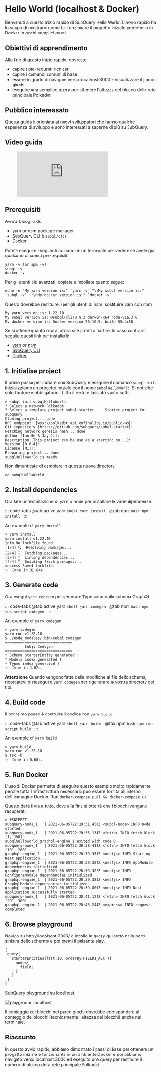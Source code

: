 # Hello World (localhost & Docker)

Benvenuti a questo inizio rapido di SubQuery Hello World. L'avvio rapido ha lo scopo di mostrarvi come far funzionare il progetto iniziale predefinito in Docker in pochi semplici passi.

## Obiettivi di apprendimento

Alla fine di questo inizio rapido, dovreste:

- capire i pre-requisiti richiesti
- capire i comandi comuni di base
- essere in grado di navigare verso localhost:3000 e visualizzare il parco giochi
- eseguire una semplice query per ottenere l'altezza del blocco della rete principale Polkadot

## Pubblico interessato

Questa guida è orientata ai nuovi sviluppatori che hanno qualche esperienza di sviluppo e sono interessati a saperne di più su SubQuery.

## Video guida

<figure class="video_container">
  <iframe src="https://www.youtube.com/embed/j034cyUYb7k" frameborder="0" allowfullscreen="true"></iframe>
</figure>

## Prerequisiti

Avrete bisogno di:

- yarn or npm package manager
- SubQuery CLI (`@subql/cli`)
- Docker

Potete eseguire i seguenti comandi in un terminale per vedere se avete già qualcuno di questi pre-requisiti.

```shell
yarn -v (or npm -v)
subql -v
docker -v
```

Per gli utenti più avanzati, copiate e incollate quanto segue:

```shell
echo -e "My yarn version is:" `yarn -v` "\nMy subql version is:" `subql -v`  "\nMy docker version is:" `docker -v`
```

Questo dovrebbe restituire: (per gli utenti di npm, sostituire yarn con npm

```shell
My yarn version is: 1.22.10
My subql version is: @subql/cli/0.9.3 darwin-x64 node-v16.3.0
My docker version is: Docker version 20.10.5, build 55c4c88
```

Se si ottiene quanto sopra, allora si è pronti a partire. In caso contrario, seguite questi link per installarli:

- [yarn](https://classic.yarnpkg.com/en/docs/install/) or [npm](https://www.npmjs.com/get-npm)
- [SubQuery CLI](quickstart-polkadot.md#install-the-subquery-cli)
- [Docker](https://docs.docker.com/get-docker/)

## 1. Initialise project

Il primo passo per iniziare con SubQuery è eseguire il comando `subql init`. Inizializziamo un progetto iniziale con il nome `subqlHelloWorld`. Si noti che solo l'autore è obbligatorio. Tutto il resto è lasciato vuoto sotto.

```shell
> subql init subqlHelloWorld
? Select a network Polkadot
? Select a template project subql-starter     Starter project for subquery
Cloning project... done
RPC endpoint: [wss://polkadot.api.onfinality.io/public-ws]:
Git repository [https://github.com/subquery/subql-starter]:
Fetching network genesis hash... done
Author [Ian He & Jay Ji]:
Description [This project can be use as a starting po...]:
Version [0.0.4]:
License [MIT]:
Preparing project... done
subqlHelloWorld is ready

```

Non dimenticate di cambiare in questa nuova directory.

```shell
cd subqlHelloWorld
```

## 2. Install dependencies

Ora fate un'installazione di yarn o node per installare le varie dipendenze.

::: code-tabs @tab:active yarn `shell yarn install `
@tab npm `bash npm install ` :::

An example of `yarn install`

```shell
> yarn install
yarn install v1.22.10
info No lockfile found.
[1/4] 🔍  Resolving packages...
[2/4] 🚚  Fetching packages...
[3/4] 🔗  Linking dependencies...
[4/4] 🔨  Building fresh packages...
success Saved lockfile.
✨  Done in 31.84s.
```

## 3. Generate code

Ora esegui `yarn codegen` per generare Typescript dallo schema GraphQL.

::: code-tabs @tab:active yarn `shell yarn codegen `
@tab npm `bash npm run-script codegen ` :::

An example of `yarn codegen`

```shell
> yarn codegen
yarn run v1.22.10
$ ./node_modules/.bin/subql codegen
===============================
---------Subql Codegen---------
===============================
* Schema StarterEntity generated !
* Models index generated !
* Types index generated !
✨  Done in 1.02s.
```

**Attenzione** Quando vengono fatte delle modifiche al file dello schema, ricordatevi di rieseguire `yarn codegen` per rigenerare la vostra directory dei tipi.

## 4. Build code

Il prossimo passo è costruire il codice con `yarn build`.

::: code-tabs @tab:active yarn `shell yarn build `
@tab npm `bash npm run-script build ` :::

An example of `yarn build`

```shell
> yarn build
yarn run v1.22.10
$ tsc -b
✨  Done in 5.68s.
```

## 5. Run Docker

L'uso di Docker permette di eseguire questo esempio molto rapidamente perché tutta l'infrastruttura necessaria può essere fornita all'interno dell'immagine Docker. Run `docker-compose pull && docker-compose up`.

Questo darà il via a tutto, dove alla fine si otterrà che i blocchi vengano recuperati.

```shell
> #SNIPPET
subquery-node_1   | 2021-06-05T22:20:31.450Z <subql-node> INFO node started
subquery-node_1   | 2021-06-05T22:20:35.134Z <fetch> INFO fetch block [1, 100]
subqlhelloworld_graphql-engine_1 exited with code 0
subquery-node_1   | 2021-06-05T22:20:38.412Z <fetch> INFO fetch block [101, 200]
graphql-engine_1  | 2021-06-05T22:20:39.353Z <nestjs> INFO Starting Nest application...
graphql-engine_1  | 2021-06-05T22:20:39.382Z <nestjs> INFO AppModule dependencies initialized
graphql-engine_1  | 2021-06-05T22:20:39.382Z <nestjs> INFO ConfigureModule dependencies initialized
graphql-engine_1  | 2021-06-05T22:20:39.383Z <nestjs> INFO GraphqlModule dependencies initialized
graphql-engine_1  | 2021-06-05T22:20:39.809Z <nestjs> INFO Nest application successfully started
subquery-node_1   | 2021-06-05T22:20:41.122Z <fetch> INFO fetch block [201, 300]
graphql-engine_1  | 2021-06-05T22:20:43.244Z <express> INFO request completed

```

## 6. Browse playground

Naviga su http://localhost:3000/ e incolla la query qui sotto nella parte sinistra dello schermo e poi premi il pulsante play.

```
{
 query{
   starterEntities(last:10, orderBy:FIELD1_ASC ){
     nodes{
       field1
     }
   }
 }
}

```

SubQuery playground su localhost.

![playground localhost](/assets/img/subql_playground.png)

Il conteggio dei blocchi nel parco giochi dovrebbe corrispondere al conteggio dei blocchi (tecnicamente l'altezza dei blocchi) anche nel terminale.

## Riassunto

In questo avvio rapido, abbiamo dimostrato i passi di base per ottenere un progetto iniziale e funzionante in un ambiente Docker e poi abbiamo navigato verso localhost:3000 ed eseguito una query per restituire il numero di blocco della rete principale Polkadot.
